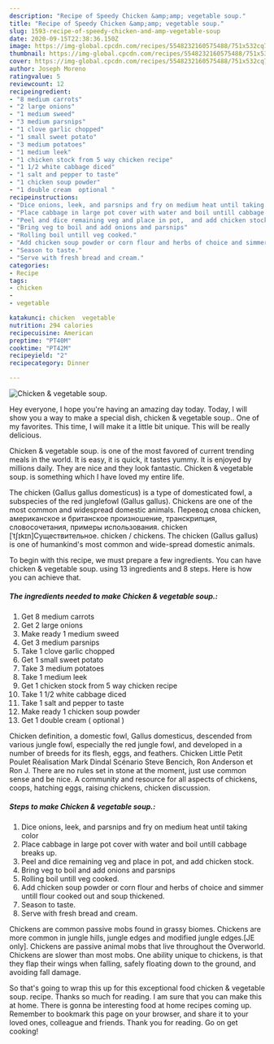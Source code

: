 ```yaml
---
description: "Recipe of Speedy Chicken &amp;amp; vegetable soup."
title: "Recipe of Speedy Chicken &amp;amp; vegetable soup."
slug: 1593-recipe-of-speedy-chicken-and-amp-vegetable-soup
date: 2020-09-15T22:38:36.150Z
image: https://img-global.cpcdn.com/recipes/5548232160575488/751x532cq70/chicken-vegetable-soup-recipe-main-photo.jpg
thumbnail: https://img-global.cpcdn.com/recipes/5548232160575488/751x532cq70/chicken-vegetable-soup-recipe-main-photo.jpg
cover: https://img-global.cpcdn.com/recipes/5548232160575488/751x532cq70/chicken-vegetable-soup-recipe-main-photo.jpg
author: Joseph Moreno
ratingvalue: 5
reviewcount: 12
recipeingredient:
- "8 medium carrots"
- "2 large onions"
- "1 medium sweed"
- "3 medium parsnips"
- "1 clove garlic chopped"
- "1 small sweet potato"
- "3 medium potatoes"
- "1 medium leek"
- "1 chicken stock from 5 way chicken recipe"
- "1 1/2 white cabbage diced"
- "1 salt and pepper to taste"
- "1 chicken soup powder"
- "1 double cream  optional "
recipeinstructions:
- "Dice onions, leek, and parsnips and fry on medium heat until taking color"
- "Place cabbage in large pot cover with water and boil untill cabbage breaks up."
- "Peel and dice remaining veg and place in pot,  and add chicken stock."
- "Bring veg to boil and add onions and parsnips"
- "Rolling boil untill veg cooked."
- "Add chicken soup powder or corn flour and herbs of choice and simmer untill flour cooked out and soup thickened."
- "Season to taste."
- "Serve with fresh bread and cream."
categories:
- Recipe
tags:
- chicken
- 
- vegetable

katakunci: chicken  vegetable 
nutrition: 294 calories
recipecuisine: American
preptime: "PT40M"
cooktime: "PT42M"
recipeyield: "2"
recipecategory: Dinner

---
```



![Chicken &amp; vegetable soup.](https://img-global.cpcdn.com/recipes/5548232160575488/751x532cq70/chicken-vegetable-soup-recipe-main-photo.jpg)

Hey everyone, I hope you're having an amazing day today. Today, I will show you a way to make a special dish, chicken &amp; vegetable soup.. One of my favorites. This time, I will make it a little bit unique. This will be really delicious.

Chicken &amp; vegetable soup. is one of the most favored of current trending meals in the world. It is easy, it is quick, it tastes yummy. It is enjoyed by millions daily. They are nice and they look fantastic. Chicken &amp; vegetable soup. is something which I have loved my entire life.

The chicken (Gallus gallus domesticus) is a type of domesticated fowl, a subspecies of the red junglefowl (Gallus gallus). Chickens are one of the most common and widespread domestic animals. Перевод слова chicken, американское и британское произношение, транскрипция, словосочетания, примеры использования. chicken [ˈtʃɪkɪn]Существительное. chicken / chickens. The chicken (Gallus gallus) is one of humankind&#39;s most common and wide-spread domestic animals.


To begin with this recipe, we must prepare a few ingredients. You can have chicken &amp; vegetable soup. using 13 ingredients and 8 steps. Here is how you can achieve that.

<!--inarticleads1-->

##### The ingredients needed to make Chicken &amp; vegetable soup.:

1. Get 8 medium carrots
1. Get 2 large onions
1. Make ready 1 medium sweed
1. Get 3 medium parsnips
1. Take 1 clove garlic chopped
1. Get 1 small sweet potato
1. Take 3 medium potatoes
1. Take 1 medium leek
1. Get 1 chicken stock from 5 way chicken recipe
1. Take 1 1/2 white cabbage diced
1. Take 1 salt and pepper to taste
1. Make ready 1 chicken soup powder
1. Get 1 double cream ( optional )


Chicken definition, a domestic fowl, Gallus domesticus, descended from various jungle fowl, especially the red jungle fowl, and developed in a number of breeds for its flesh, eggs, and feathers. Chicken Little Petit Poulet Réalisation Mark Dindal Scénario Steve Bencich, Ron Anderson et Ron J. There are no rules set in stone at the moment, just use common sense and be nice. A community and resource for all aspects of chickens, coops, hatching eggs, raising chickens, chicken discussion. 

<!--inarticleads2-->

##### Steps to make Chicken &amp; vegetable soup.:

1. Dice onions, leek, and parsnips and fry on medium heat until taking color
1. Place cabbage in large pot cover with water and boil untill cabbage breaks up.
1. Peel and dice remaining veg and place in pot,  and add chicken stock.
1. Bring veg to boil and add onions and parsnips
1. Rolling boil untill veg cooked.
1. Add chicken soup powder or corn flour and herbs of choice and simmer untill flour cooked out and soup thickened.
1. Season to taste.
1. Serve with fresh bread and cream.


Chickens are common passive mobs found in grassy biomes. Chickens are more common in jungle hills, jungle edges and modified jungle edges.‌[JE only]. Chickens are passive animal mobs that live throughout the Overworld. Chickens are slower than most mobs. One ability unique to chickens, is that they flap their wings when falling, safely floating down to the ground, and avoiding fall damage. 

So that's going to wrap this up for this exceptional food chicken &amp; vegetable soup. recipe. Thanks so much for reading. I am sure that you can make this at home. There is gonna be interesting food at home recipes coming up. Remember to bookmark this page on your browser, and share it to your loved ones, colleague and friends. Thank you for reading. Go on get cooking!
